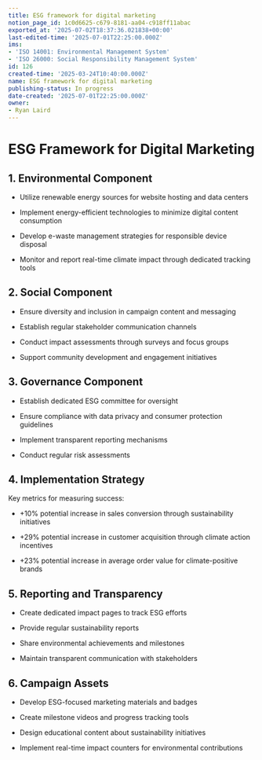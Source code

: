```yaml
---
title: ESG framework for digital marketing
notion_page_id: 1c0d6625-c679-8181-aa04-c918ff11abac
exported_at: '2025-07-02T18:37:36.021838+00:00'
last-edited-time: '2025-07-01T22:25:00.000Z'
ims:
- 'ISO 14001: Environmental Management System'
- 'ISO 26000: Social Responsibility Management System'
id: 126
created-time: '2025-03-24T10:40:00.000Z'
name: ESG framework for digital marketing
publishing-status: In progress
date-created: '2025-07-01T22:25:00.000Z'
owner:
- Ryan Laird
---
```


# ESG Framework for Digital Marketing

## 1. Environmental Component

- Utilize renewable energy sources for website hosting and data centers

- Implement energy-efficient technologies to minimize digital content consumption

- Develop e-waste management strategies for responsible device disposal

- Monitor and report real-time climate impact through dedicated tracking tools

## 2. Social Component

- Ensure diversity and inclusion in campaign content and messaging

- Establish regular stakeholder communication channels

- Conduct impact assessments through surveys and focus groups

- Support community development and engagement initiatives

## 3. Governance Component

- Establish dedicated ESG committee for oversight

- Ensure compliance with data privacy and consumer protection guidelines

- Implement transparent reporting mechanisms

- Conduct regular risk assessments

## 4. Implementation Strategy

Key metrics for measuring success:

- +10% potential increase in sales conversion through sustainability initiatives

- +29% potential increase in customer acquisition through climate action incentives

- +23% potential increase in average order value for climate-positive brands

## 5. Reporting and Transparency

- Create dedicated impact pages to track ESG efforts

- Provide regular sustainability reports

- Share environmental achievements and milestones

- Maintain transparent communication with stakeholders

## 6. Campaign Assets

- Develop ESG-focused marketing materials and badges

- Create milestone videos and progress tracking tools

- Design educational content about sustainability initiatives

- Implement real-time impact counters for environmental contributions